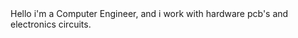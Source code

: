 

<!---
py2maw/py2maw is a ✨ special ✨ repository because its `README.md` (this file) appears on your GitHub profile.
You can click the Preview link to take a look at your changes.
--->Hello i'm a Computer Engineer, and i work with hardware pcb's and electronics circuits. 
